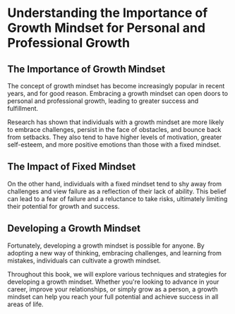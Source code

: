 Understanding the Importance of Growth Mindset for Personal and Professional Growth
============================================================================================================

The Importance of Growth Mindset
--------------------------------

The concept of growth mindset has become increasingly popular in recent years, and for good reason. Embracing a growth mindset can open doors to personal and professional growth, leading to greater success and fulfillment.

Research has shown that individuals with a growth mindset are more likely to embrace challenges, persist in the face of obstacles, and bounce back from setbacks. They also tend to have higher levels of motivation, greater self-esteem, and more positive emotions than those with a fixed mindset.

The Impact of Fixed Mindset
---------------------------

On the other hand, individuals with a fixed mindset tend to shy away from challenges and view failure as a reflection of their lack of ability. This belief can lead to a fear of failure and a reluctance to take risks, ultimately limiting their potential for growth and success.

Developing a Growth Mindset
---------------------------

Fortunately, developing a growth mindset is possible for anyone. By adopting a new way of thinking, embracing challenges, and learning from mistakes, individuals can cultivate a growth mindset.

Throughout this book, we will explore various techniques and strategies for developing a growth mindset. Whether you're looking to advance in your career, improve your relationships, or simply grow as a person, a growth mindset can help you reach your full potential and achieve success in all areas of life.

